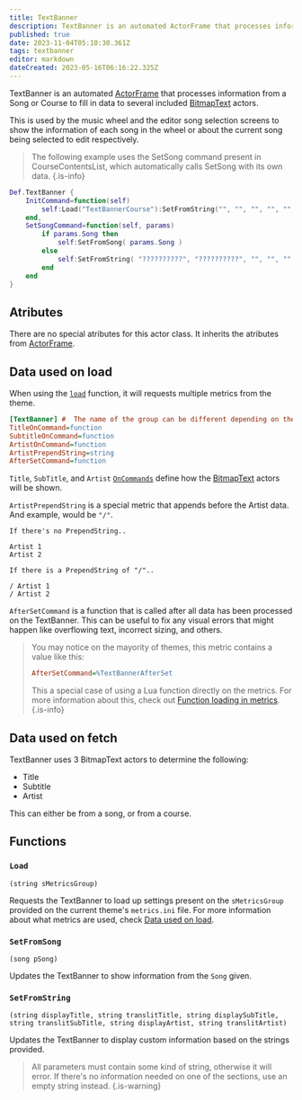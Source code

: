 ```yaml
---
title: TextBanner
description: TextBanner is an automated ActorFrame that processes information from a Song or Course to fill in data to several included BitmapText actors.
published: true
date: 2023-11-04T05:10:30.361Z
tags: textbanner
editor: markdown
dateCreated: 2023-05-16T06:16:22.325Z
---
```


TextBanner is an automated [ActorFrame](/en/dev/actors/actortypes/actorframe) that processes information from a Song or Course to fill in data to several included [BitmapText](/en/dev/actors/actortypes/bitmaptext/_index) actors.

This is used by the music wheel and the editor song selection screens to show the information of each song in the wheel or about the current song being selected to edit respectively.

> The following example uses the SetSong command present in CourseContentsList, which automatically calls SetSong with its own data.
{.is-info}

```lua
Def.TextBanner {
	InitCommand=function(self)
		self:Load("TextBannerCourse"):SetFromString("", "", "", "", "", "")
	end,
	SetSongCommand=function(self, params)
		if params.Song then
			self:SetFromSong( params.Song )
		else
			self:SetFromString( "??????????", "??????????", "", "", "", "" )
		end
	end
}
```

## Atributes

There are no special atributes for this actor class. It inherits the atributes from [ActorFrame](/en/dev/actors/actortypes/actorframe).

## Data used on load

When using the [`load`](#load) function, it will requests multiple metrics from the theme.

```ini
[TextBanner] #  The name of the group can be different depending on the group that you want.
TitleOnCommand=function
SubtitleOnCommand=function
ArtistOnCommand=function
ArtistPrependString=string
AfterSetCommand=function
```

`Title`, `SubTitle`, and `Artist` [`OnCommands`](/en/dev/actors/ActorsLua-CommandList#commands) define how the [BitmapText](/en/dev/actors/actortypes/bitmaptext/_index) actors will be shown.

`ArtistPrependString` is a special metric that appends before the Artist data.
And example, would be `"/"`.
```
If there's no PrependString..

Artist 1
Artist 2

If there is a PrependString of "/"..

/ Artist 1
/ Artist 2

```

`AfterSetCommand` is a function that is called after all data has been processed on the TextBanner.
This can be useful to fix any visual errors that might happen like overflowing text, incorrect sizing, and others.

> You may notice on the mayority of themes, this metric contains a value like this:
> ```ini
> AfterSetCommand=%TextBannerAfterSet
> ```
> <!-- TODO: Make an article about how metrics work! -->
> This a special case of using a Lua function directly on the metrics. For more information about this, check out [Function loading in metrics]().
{.is-info}

## Data used on fetch

TextBanner uses 3 BitmapText actors to determine the following:
- Title
- Subtitle
- Artist

This can either be from a song, or from a course.

## Functions

### `Load`
`(string sMetricsGroup)`

Requests the TextBanner to load up settings present on the `sMetricsGroup` provided on the current theme's `metrics.ini` file. For more information about what metrics are used, check [Data used on load](#data-used-on-load).

### `SetFromSong`
`(song pSong)`

Updates the TextBanner to show information from the `Song` given.

### `SetFromString`
`(string displayTitle, string translitTitle, string displaySubTitle, string translitSubTitle, string displayArtist, string translitArtist)`

Updates the TextBanner to display custom information based on the strings provided.

> All parameters must contain some kind of string, otherwise it will error. If there's no information needed on one of the sections, use an empty string instead.
{.is-warning}